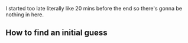 
I started too late literally like 20 mins before the end so there's gonna be nothing in here.


## How to find an initial guess

